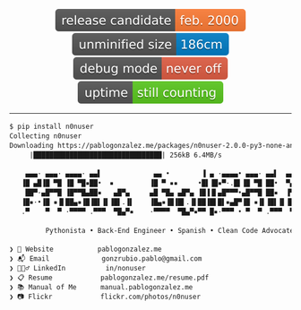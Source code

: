 <p align="center">
  <img src="https://raw.githubusercontent.com/n0nuser/n0nuser/main/badges/rc.svg">
  <img src="https://raw.githubusercontent.com/n0nuser/n0nuser/main/badges/size.svg">
  <img src="https://raw.githubusercontent.com/n0nuser/n0nuser/main/badges/debug.svg">
  <img src="https://raw.githubusercontent.com/n0nuser/n0nuser/main/badges/uptime.svg">
</p>

---

```txt
$ pip install n0nuser
Collecting n0nuser
Downloading https://pablogonzalez.me/packages/n0nuser-2.0.0-py3-none-any.whl (249kB)
     |████████████████████████████████| 256kB 6.4MB/s

    ▄▄▄· ▄▄▄· ▄▄▄▄· ▄▄▌             ▄▄ •        ▐ ▄ ·▄▄▄▄• ▄▄▄· ▄▄▌  ▄▄▄ .·▄▄▄▄•
   ▐█ ▄█▐█ ▀█ ▐█ ▀█▪██•  ▪         ▐█ ▀ ▪▪     •█▌▐█▪▀·.█▌▐█ ▀█ ██•  ▀▄.▀·▪▀·.█▌
    ██▀·▄█▀▀█ ▐█▀▀█▄██▪   ▄█▀▄     ▄█ ▀█▄ ▄█▀▄ ▐█▐▐▌▄█▀▀▀•▄█▀▀█ ██▪  ▐▀▀▪▄▄█▀▀▀•
   ▐█▪·•▐█ ▪▐▌██▄▪▐█▐█▌▐▌▐█▌.▐▌    ▐█▄▪▐█▐█▌.▐▌██▐█▌█▌▪▄█▀▐█ ▪▐▌▐█▌▐▌▐█▄▄▌█▌▪▄█▀
   .▀    ▀  ▀ ·▀▀▀▀ .▀▀▀  ▀█▄▀▪    ·▀▀▀▀  ▀█▄▀▪▀▀ █▪·▀▀▀ • ▀  ▀ .▀▀▀  ▀▀▀ ·▀▀▀ •                                                                                                                 
                                                                                               
         Pythonista • Back-End Engineer • Spanish • Clean Code Advocate

❯ 🏡 Website           pablogonzalez.me
❯ 📬 Email             gonzrubio.pablo@gmail.com
❯ 🙍🏻‍♂️ LinkedIn          in/nonuser
❯ 📋 Resume            pablogonzalez.me/resume.pdf
❯ 📚 Manual of Me      manual.pablogonzalez.me
❯ 📷 Flickr            flickr.com/photos/n0nuser
```